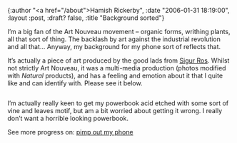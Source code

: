 {:author "<a href=\"/about\">Hamish Rickerby</a>", :date "2006-01-31 18:19:00", :layout :post, :draft? false, :title "Background sorted"}

<div><div><p>I&#8217;m a big fan of the Art Nouveau movement &#8211; organic forms, writhing plants, all that sort of thing.   The backlash by art against the industrial revolution and all that&#8230;  Anyway, my background for my phone sort of reflects that.</p>	<p>It&#8217;s actually a piece of art produced by the good lads from <a href="http://sigur-ros.co.uk">Sigur Ros</a>.  Whilst not strictly Art Nouveau, it was a multi-media production (photos modified with <em>Natural</em> products), and has a feeling and emotion about it that I quite like and can identify with.  Please see it below.</p>	<p><img src="http://download.sigur-ros.co.uk/art/cover-usa-small.jpg" alt="" /></p>	<p>I&#8217;m actually really keen to get my powerbook acid etched with some sort of vine and leaves motif, but am a bit worried about getting it wrong.  I really don&#8217;t want a horrible looking powerbook.</p></div><div>See more progress on: <a href="http://www.43things.com/people/progress/rickerbh?on=2042791">pimp out my phone</a></div></div>

